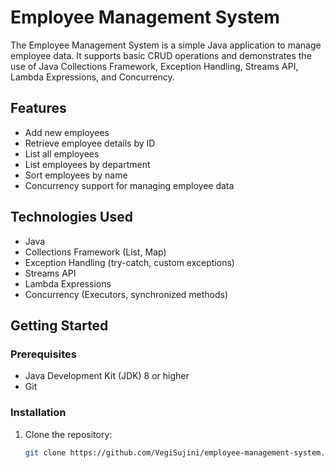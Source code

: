 # Employee Management System

The Employee Management System is a simple Java application to manage employee data. It supports basic CRUD operations and demonstrates the use of Java Collections Framework, Exception Handling, Streams API, Lambda Expressions, and Concurrency.

## Features

- Add new employees
- Retrieve employee details by ID
- List all employees
- List employees by department
- Sort employees by name
- Concurrency support for managing employee data

## Technologies Used

- Java
- Collections Framework (List, Map)
- Exception Handling (try-catch, custom exceptions)
- Streams API
- Lambda Expressions
- Concurrency (Executors, synchronized methods)

## Getting Started

### Prerequisites

- Java Development Kit (JDK) 8 or higher
- Git

### Installation

1. Clone the repository:

   ```sh
   git clone https://github.com/VegiSujini/employee-management-system.git
